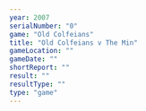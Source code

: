 ```yaml
---
year: 2007
serialNumber: "0" 
game: "Old Colfeians"
title: "Old Colfeians v The Min"
gameLocation: ""
gameDate: ""
shortReport: ""
result: ""
resultType: ""
type: "game"
---
```

